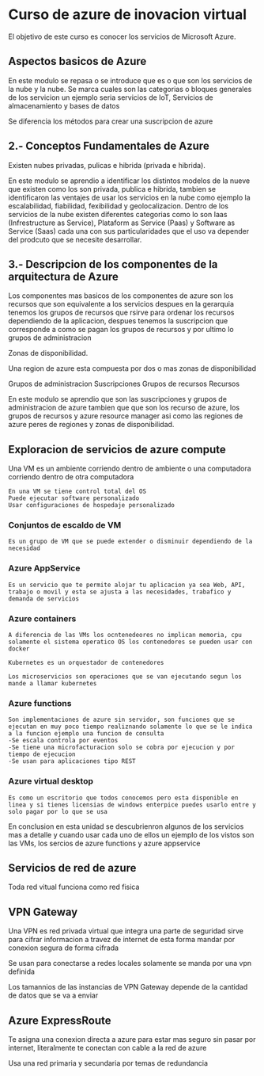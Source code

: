 # Curso de azure de inovacion virtual

El objetivo de este curso es conocer los servicios de Microsoft Azure.

## Aspectos basicos de Azure

En este modulo se repasa o se introduce que es o que son los servicios de la nube y la nube. Se marca cuales son las categorias o bloques generales de los servicion un ejemplo seria servicios de IoT, Servicios de almacenamiento y bases de datos

Se diferencia los métodos para crear una suscripcion de azure

## 2.- Conceptos Fundamentales de Azure

Existen nubes privadas, pulicas e hibrida (privada e hibrida).

En este modulo se aprendio a identificar los distintos modelos de la nueve que existen como los son privada, publica e hibrida, tambien se identificaron las ventajes de usar los servicios en la nube como ejemplo la escalabilidad, fiabilidad, fexibilidad y geolocalizacion. Dentro de los servicios de la nube existen diferentes categorias como lo son Iaas (Infrestructure as Service), Plataform as Service (Paas) y Software as Service (Saas) cada una con sus particularidades que el uso va depender del prodcuto que se necesite desarrollar.

## 3.- Descripcion de los componentes de la arquitectura de Azure

Los componentes mas basicos de los componentes de azure son los recursos que son equivalente a los servicios despues en la gerarquia tenemos los grupos de recursos que rsirve para ordenar los recursos dependiendo de la aplicacion, despues tenemos la suscripcion que corresponde a como se pagan los grupos de recursos y por ultimo lo grupos de administracion

Zonas de disponibilidad.

Una region de azure esta compuesta por dos o mas zonas de disponibilidad

Grupos de administracion
Suscripciones
Grupos de recursos
Recursos

En este modulo se aprendio que son las suscripciones y grupos de administracion de azure
tambien que que son los recurso de azure, los grupos de recursos y azure resource manager
asi como las regiones de azure peres de regiones y zonas de disponibilidad.

## Exploracion de servicios de azure compute

Una VM es un ambiente corriendo dentro de ambiente o una computadora corriendo dentro de otra computadora

    En una VM se tiene control total del OS
    Puede ejecutar software personalizado
    Usar configuraciones de hospedaje personalizado

### Conjuntos de escaldo de VM

    Es un grupo de VM que se puede extender o disminuir dependiendo de la necesidad

### Azure AppService

    Es un servicio que te permite alojar tu aplicacion ya sea Web, API, trabajo o movil y esta se ajusta a las necesidades, trabafico y demanda de servicios

### Azure containers

    A diferencia de las VMs los ocntenedeores no implican memoria, cpu solamente el sistema operatico OS los contenedores se pueden usar con docker

    Kubernetes es un orquestador de contenedores

    Los microservicios son operaciones que se van ejecutando segun los mande a llamar kubernetes

### Azure functions

    Son implementaciones de azure sin servidor, son funciones que se ejecutan en muy poco tiempo realiznando solamente lo que se le indica a la funcion ejemplo una funcion de consulta
    -Se escala controla por eventos
    -Se tiene una microfacturacion solo se cobra por ejecucion y por tiempo de ejecucion
    -Se usan para aplicaciones tipo REST

### Azure virtual desktop

    Es como un escritorio que todos conocemos pero esta disponible en linea y si tienes licensias de windows enterpice puedes usarlo entre y solo pagar por lo que se usa

En conclusion en esta unidad se descubrienron algunos de los servicios mas a detalle y cuando usar cada uno de ellos un ejemplo de los vistos son las VMs, los sercios de azure functions y azure appservice

## Servicios de red de azure

Toda red vitual funciona como red fisica

## VPN Gateway

Una VPN es red privada virtual que integra una parte de seguridad sirve para cifrar informacion a travez de internet de esta forma mandar por conexion segura de forma cifrada

Se usan para conectarse a redes locales solamente se manda por una vpn definida

Los tamannios de las instancias de VPN Gateway depende de la cantidad de datos que se va a enviar

## Azure ExpressRoute

Te asigna una conexion directa a azure para estar mas seguro sin pasar por internet, literalmente te conectan con cable a la red de azure

Usa una red primaria y secundaria por temas de redundancia
